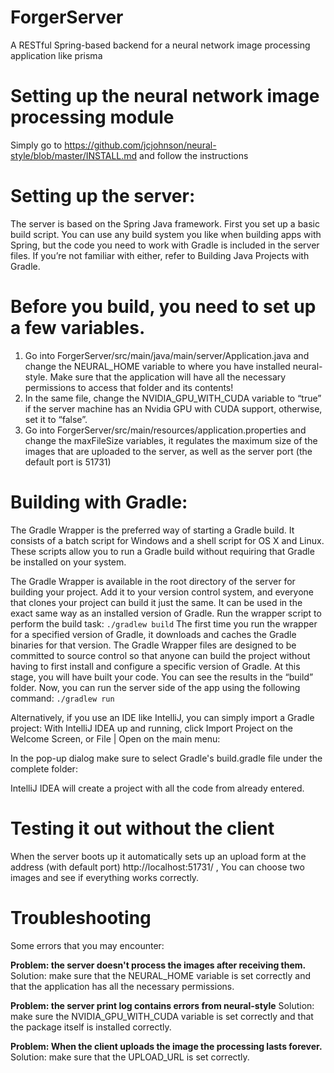 # ForgerServer
A RESTful Spring-based backend for a neural network image processing application like prisma

# Setting up the neural network image processing module
Simply go to https://github.com/jcjohnson/neural-style/blob/master/INSTALL.md and follow the instructions

# Setting up the server:

The server is based on the Spring Java framework. First you set up a basic build script. You can use any build system you like when building apps with Spring, but the code you need to work with Gradle is included in the server files. If you’re not familiar with either, refer to Building Java Projects with Gradle.

# Before you build, you need to set up a few variables.
1. Go into ForgerServer/src/main/java/main/server/Application.java and change the NEURAL_HOME variable to where you have installed neural-style. Make sure that the application will have all the necessary permissions to access that folder and its contents!
2. In the same file, change the NVIDIA_GPU_WITH_CUDA variable to “true” if the server machine has an Nvidia GPU with CUDA support, otherwise, set it to “false”.
3. Go into ForgerServer/src/main/resources/application.properties and change the maxFileSize variables, it regulates the maximum size of the images that are uploaded to the server, as well as the server port (the default port is 51731)

# Building with Gradle:
The Gradle Wrapper is the preferred way of starting a Gradle build. It consists of a batch script for Windows and a shell script for OS X and Linux. These scripts allow you to run a Gradle build without requiring that Gradle be installed on your system.

The Gradle Wrapper is available in the root directory of the server for building your project. Add it to your version control system, and everyone that clones your project can build it just the same. It can be used in the exact same way as an installed version of Gradle. Run the wrapper script to perform the build task:
`./gradlew build`
The first time you run the wrapper for a specified version of Gradle, it downloads and caches the Gradle binaries for that version. The Gradle Wrapper files are designed to be committed to source control so that anyone can build the project without having to first install and configure a specific version of Gradle. At this stage, you will have built your code. You can see the results in the “build” folder. Now, you can run the server side of the app using the following command:
`./gradlew run`


Alternatively, if you use an IDE like IntelliJ, you can simply import a Gradle project:
With IntelliJ IDEA up and running, click Import Project on the Welcome Screen, or File | Open on the main menu: 

In the pop-up dialog make sure to select Gradle's build.gradle file under the complete folder:

IntelliJ IDEA will create a project with all the code from already entered.

# Testing it out without the client
When the server boots up it automatically sets up an upload form at the address (with default port) http://localhost:51731/ , You can choose two images and see if everything works correctly.

# Troubleshooting
Some errors that you may encounter:

**Problem: the server doesn't process the images after receiving them.**
Solution: make sure that the NEURAL_HOME variable is set correctly and that the application has all the necessary permissions.

**Problem: the server print log contains errors from neural-style**
Solution: make sure the NVIDIA_GPU_WITH_CUDA variable is set correctly and that the package itself is installed correctly.

**Problem: When the client uploads the image the processing lasts forever.**
Solution: make sure that the UPLOAD_URL is set correctly.